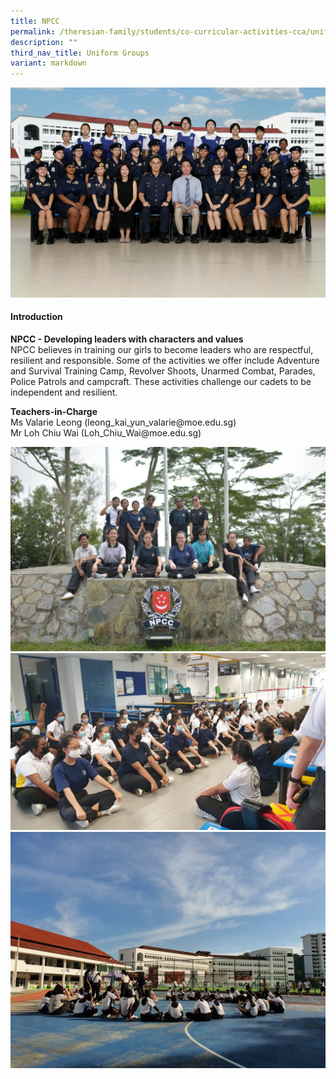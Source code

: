 ```yaml
---
title: NPCC
permalink: /theresian-family/students/co-curricular-activities-cca/uniform-groups/npcc/
description: ""
third_nav_title: Uniform Groups
variant: markdown
---
```

![](/images/2025%20CCA%20Photos/NPCC_Formal.jpg)
<h4><strong>Introduction</strong></h4>
<p><strong>NPCC - Developing leaders with characters and values</strong>&nbsp;<br>NPCC believes in training our girls to become leaders who are respectful, resilient and responsible. Some of the activities we offer include Adventure and Survival Training Camp, Revolver Shoots, Unarmed Combat, Parades, Police Patrols and campcraft. These activities challenge our cadets to be independent and resilient.</p>

<p><strong>Teachers-in-Charge<br></strong>Ms Valarie Leong (leong_kai_yun_valarie@moe.edu.sg)<br>Mr Loh Chiu Wai&nbsp;(Loh_Chiu_Wai@moe.edu.sg)</p>

<img src="/images/npcc2.jpg"><br>
<img src="/images/npcc3.jpg"><br>
<img src="/images/npcc4.jpeg">